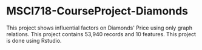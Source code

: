 # MSCI718-CourseProject-Diamonds

This project shows influential factors on Diamonds' Price using only graph relations.
This project contains 53,940 records and 10 features.
This project is done using Rstudio.
